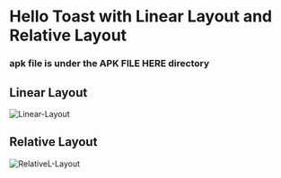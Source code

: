 # Hello Toast with Linear Layout and Relative Layout

### apk file is under the APK FILE HERE directory

## Linear Layout
![Linear-Layout](https://user-images.githubusercontent.com/94663542/220362420-ddb02f3d-2eb1-4875-b43d-2a724d78921d.png)
<br>
## Relative Layout
![RelativeL-Layout](https://user-images.githubusercontent.com/94663542/220362446-5322a035-eba5-4bc9-bbf4-563fd00077ad.png)
